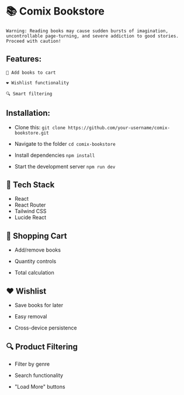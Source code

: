# 📚 Comix Bookstore

    Warning: Reading books may cause sudden bursts of imagination, uncontrollable page-turning, and severe addiction to good stories. Proceed with caution!

## Features:

    🛒 Add books to cart 

    ❤️ Wishlist functionality

    🔍 Smart filtering 


## Installation:

- Clone this: ` git clone https://github.com/your-username/comix-bookstore.git `

- Navigate to the folder ` cd comix-bookstore `
        
- Install dependencies ` npm install `
        
- Start the development server ` npm run dev `
         


## 🎨 Tech Stack 

- React 
- React Router 
- Tailwind CSS  
- Lucide React 

## 🛒 Shopping Cart

- Add/remove books 

- Quantity controls 

- Total calculation 

## ❤️ Wishlist

- Save books for later

- Easy removal 

- Cross-device persistence 
    
    
## 🔍 Product Filtering

- Filter by genre 

- Search functionality

- "Load More" buttons


